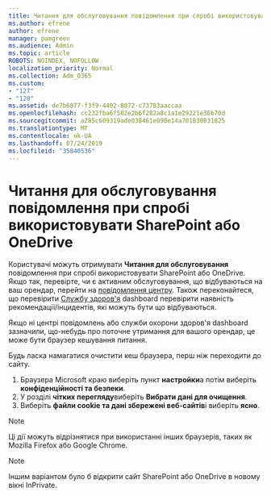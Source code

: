 ```yaml
---
title: Читання для обслуговування повідомлення при спробі використовувати SharePoint або OneDrive
ms.author: efrene
author: efrene
manager: pamgreen
ms.audience: Admin
ms.topic: article
ROBOTS: NOINDEX, NOFOLLOW
localization_priority: Normal
ms.collection: Adm_O365
ms.custom:
- "127"
- "128"
ms.assetid: de7b6877-f3f9-4402-8072-c73783aaccaa
ms.openlocfilehash: cc232fba6f502e2b6f282a8c1a1e29221e36b70d
ms.sourcegitcommit: a285c609319ade038461e090e14a701830031825
ms.translationtype: MT
ms.contentlocale: uk-UA
ms.lasthandoff: 07/24/2019
ms.locfileid: "35840536"
---
```

# <a name="read-only-for-maintenance-message-when-attempting-to-use-sharepoint-or-onedrive"></a>Читання для обслуговування повідомлення при спробі використовувати SharePoint або OneDrive

Користувачі можуть отримувати **Читання для обслуговування** повідомлення при спробі використовувати SharePoint або OneDrive.  Якщо так, перевірте, чи є активним обслуговування, що відбуваються на ваш орендар, перейти на [повідомлення центру](https://portal.office.com/adminportal/home#/MessageCenter). Також переконайтеся, що перевірити [Службу здоров'я](https://portal.office.com/adminportal/home#/servicehealth) dashboard перевірити наявність рекомендації/інцидентів, які можуть бути що відбуваються.

Якщо ні центрі повідомлень або служби охорони здоров'я dashboard зазначили, що-небудь про поточне утримання для вашого орендар, це може бути браузер кешування питання.

Будь ласка намагатися очистити кеш браузера, перш ніж переходити до сайту.

1. Браузера Microsoft краю виберіть пункт **настройки**а потім виберіть **конфіденційності та безпеки**.
2. У розділі **чітких перегляду**виберіть **Вибрати дані для очищення**.
3. Виберіть **файли cookie та дані збережені веб-сайтів**і виберіть **ясно**.

>[!Note] 
> Ці дії можуть відрізнятися при використанні інших браузерів, таких як Mozilla Firefox або Google Chrome.

>[!Note] 
> Іншим варіантом було б відкрити сайт SharePoint або OneDrive в новому вікні InPrivate.